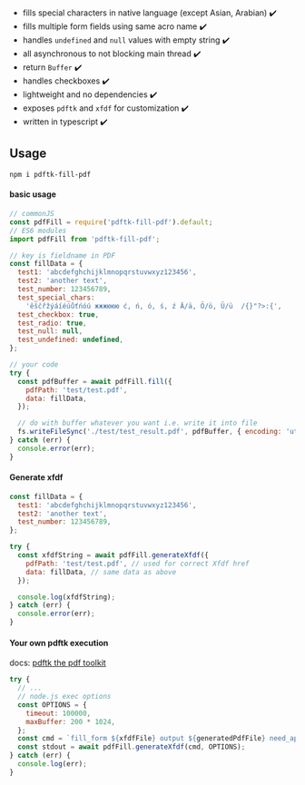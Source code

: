 - fills special characters in native language (except Asian, Arabian) ✔️
- fills multiple form fields using same acro name ✔️
- handles `undefined` and `null` values with empty string ✔️
- all asynchronous to not blocking main thread ✔️
- return `Buffer` ✔️
- handles checkboxes ✔️
- lightweight and no dependencies ✔️
- exposes `pdftk` and `xfdf` for customization ✔️
- written in typescript ✔️

## Usage

```
npm i pdftk-fill-pdf
```

#### basic usage

```js
// commonJS
const pdfFill = require('pdftk-fill-pdf').default;
// ES6 modules
import pdfFill from 'pdftk-fill-pdf';

// key is fieldname in PDF
const fillData = {
  test1: 'abcdefghchijklmnopqrstuvwxyz123456',
  test2: 'another text',
  test_number: 123456789,
  test_special_chars:
    'ěščřžýáíéúůťńóú жжжююю ć, ń, ó, ś, ź Ä/ä, Ö/ö, Ü/ü  /{}"?>:{',
  test_checkbox: true,
  test_radio: true,
  test_null: null,
  test_undefined: undefined,
};

// your code
try {
  const pdfBuffer = await pdfFill.fill({
    pdfPath: 'test/test.pdf',
    data: fillData,
  });

  // do with buffer whatever you want i.e. write it into file
  fs.writeFileSync('./test/test_result.pdf', pdfBuffer, { encoding: 'utf8' });
} catch (err) {
  console.error(err);
}
```

#### Generate xfdf

```js
const fillData = {
  test1: 'abcdefghchijklmnopqrstuvwxyz123456',
  test2: 'another text',
  test_number: 123456789,
};

try {
  const xfdfString = await pdfFill.generateXfdf({
    pdfPath: 'test/test.pdf', // used for correct Xfdf href
    data: fillData, // same data as above
  });

  console.log(xfdfString);
} catch (err) {
  console.error(err);
}
```

#### Your own pdftk execution

docs: [pdftk the pdf toolkit](https://www.pdflabs.com/tools/pdftk-the-pdf-toolkit/)

```js
try {
  // ...
  // node.js exec options
  const OPTIONS = {
    timeout: 100000,
    maxBuffer: 200 * 1024,
  };
  const cmd = `fill_form ${xfdfFile} output ${generatedPdfFile} need_appearances`;
  const stdout = await pdfFill.generateXfdf(cmd, OPTIONS);
} catch (err) {
  console.log(err);
}
```
